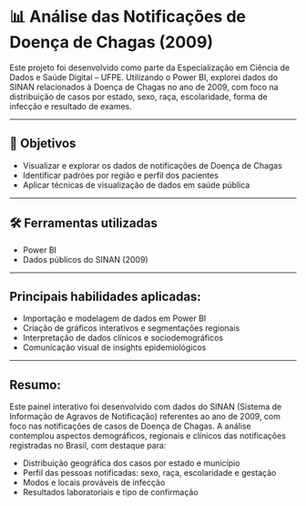 # 📊 Análise das Notificações de Doença de Chagas (2009)

Este projeto foi desenvolvido como parte da Especialização em Ciência de Dados e Saúde Digital – UFPE.
Utilizando o Power BI, explorei dados do SINAN relacionados à Doença de Chagas no ano de 2009, com foco na distribuição de casos por estado, sexo, raça, escolaridade, forma de infecção e resultado de exames.

---

## 🧠 Objetivos
- Visualizar e explorar os dados de notificações de Doença de Chagas
- Identificar padrões por região e perfil dos pacientes
- Aplicar técnicas de visualização de dados em saúde pública

---

## 🛠️ Ferramentas utilizadas
- Power BI
- Dados públicos do SINAN (2009)

---

## Principais habilidades aplicadas:
- Importação e modelagem de dados em Power BI
- Criação de gráficos interativos e segmentações regionais
- Interpretação de dados clínicos e sociodemográficos
- Comunicação visual de insights epidemiológicos
  
---

## Resumo:
Este painel interativo foi desenvolvido com dados do SINAN (Sistema de Informação de Agravos de Notificação) referentes ao ano de 2009, com foco nas notificações de casos de Doença de Chagas. 
A análise contemplou aspectos demográficos, regionais e clínicos das notificações registradas no Brasil, com destaque para:
- Distribuição geográfica dos casos por estado e município
- Perfil das pessoas notificadas: sexo, raça, escolaridade e gestação
- Modos e locais prováveis de infecção
- Resultados laboratoriais e tipo de confirmação

